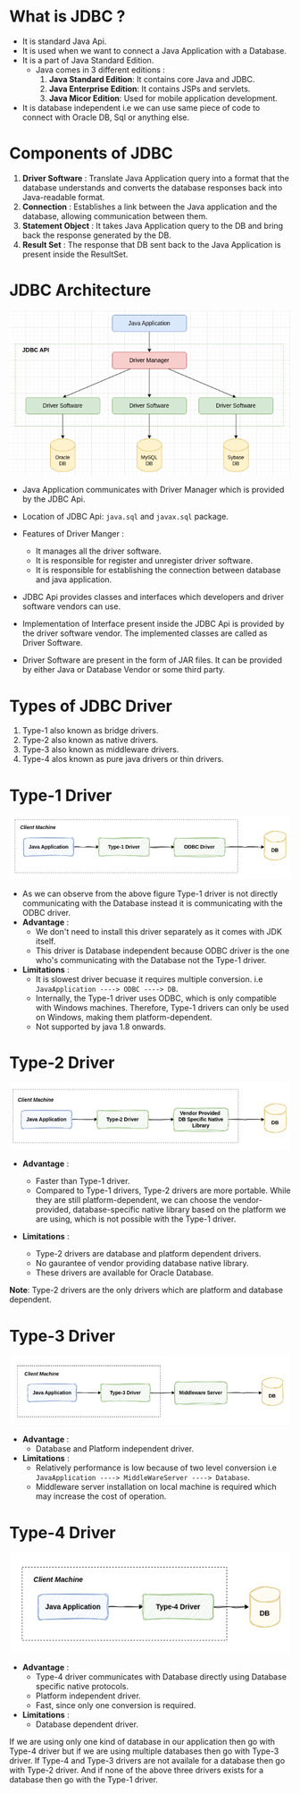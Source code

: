 # What is JDBC ?
- It is standard Java Api.
- It is used when we want to connect a Java Application with a Database.
- It is a part of Java Standard Edition.
    - Java comes in 3 different editions : 
        1. **Java Standard Edition**: It contains core Java and JDBC. 
        2. **Java Enterprise Edition**: It contains JSPs and servlets.
        3. **Java Micor Edition**: Used for mobile application development. 
- It is database independent i.e we can use same piece of code to connect with Oracle DB, Sql or anything else.

# Components of JDBC
1. **Driver Software** : Translate Java Application query into a format that the database understands and converts the database responses back into Java-readable format. 
2. **Connection** :  Establishes a link between the Java application and the database, allowing communication between them.
3. **Statement Object** : It takes Java Application query to the DB and bring back the response generated by the DB.
4. **Result Set** : The response that DB sent back to the Java Application is present inside the ResultSet.


# JDBC Architecture 

![Alt](./images/5.png)

- Java Application communicates with Driver Manager which is provided by the JDBC Api. 
- Location of JDBC Api: `java.sql` and `javax.sql` package.
- Features of Driver Manger : 
    - It manages all the driver software.
    - It is responsible for register and unregister driver software.
    - It is responsible for establishing the connection between database and java application.

- JDBC Api provides classes and interfaces which developers and driver software vendors can use.  
- Implementation of Interface present inside the JDBC Api is provided by the driver software vendor. The implemented classes are called as Driver Software. 
- Driver Software are present in the form of JAR files. It can be provided by either Java or Database Vendor or some third party.

# Types of JDBC Driver
1. Type-1 also known as bridge drivers.
2. Type-2 also known as native drivers.
3. Type-3 also known as middleware drivers.
4. Type-4 alos known as pure java drivers or thin drivers.

# Type-1 Driver

![Alt](./images/6.png)

- As we can observe from the above figure Type-1 driver is not directly communicating with the Database instead it is communicating with the ODBC driver. 
- **Advantage** :
    - We don't need to install this driver separately as it comes with JDK itself.
    - This driver is Database independent because ODBC driver is the one who's communicating with the Database not the Type-1 driver.
- **Limitations** :
    - It is slowest driver becuase it requires multiple conversion. i.e `JavaApplication ----> ODBC ----> DB`.
    - Internally, the Type-1 driver uses ODBC, which is only compatible with Windows machines. Therefore, Type-1 drivers can only be used on Windows, making them platform-dependent.
    - Not supported by java 1.8 onwards.

# Type-2 Driver

![Alt](./images/7.png)

- **Advantage** : 
    - Faster than Type-1 driver.
    - Compared to Type-1 drivers, Type-2 drivers are more portable. While they are still platform-dependent, we can choose the vendor-provided, database-specific native library based on the platform we are using, which is not possible with the Type-1 driver.

- **Limitations** : 
    - Type-2 drivers are database and platform dependent drivers.
    - No gaurantee of vendor providing database native library. 
    - These drivers are available for Oracle Database.

**Note**: Type-2 drivers are the only drivers which are platform and database dependent.

# Type-3 Driver

![Alt](./images/8.png)

- **Advantage** :
    - Database and Platform independent driver.
- **Limitations** :
    - Relatively performance is low because of two level conversion i.e `JavaApplication ----> MiddleWareServer ----> Database`.
    - Middleware server installation on local machine is required which may increase the cost of operation.

# Type-4 Driver

![Alt](./images/9.png)

- **Advantage** :
    - Type-4 driver communicates with Database directly using Database specific native protocols.
    - Platform independent driver.
    - Fast, since only one conversion is required.
- **Limitations** :
    - Database dependent driver.

If we are using only one kind of database in our application then go with Type-4 driver but if we are using multiple databases then go with Type-3 driver. If Type-4 and Type-3 drivers are not availale for a database then go with Type-2 driver. And if none of the above three drivers exists for a database then go with the Type-1 driver.